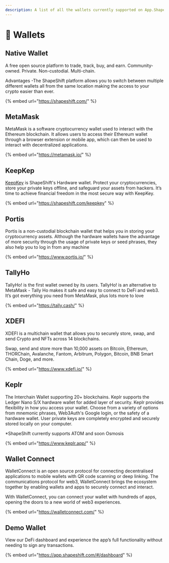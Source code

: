 ```yaml
---
description: A list of all the wallets currently supported on App.ShapeShift.com
---
```


# 👛 Wallets

## Native Wallet

A free open source platform to trade, track, buy, and earn. Community-owned. Private. Non-custodial. Multi-chain.

Advantages -The ShapeShift platform allows you to switch between multiple different wallets all from the same location making the access to your crypto easier than ever.

{% embed url="https://shapeshift.com/" %}

## MetaMask

MetaMask is a software cryptocurrency wallet used to interact with the Ethereum blockchain. It allows users to access their Ethereum wallet through a browser extension or mobile app, which can then be used to interact with decentralized applications.

{% embed url="https://metamask.io/" %}

## KeepKep

[KeepKey](keepkey/) is ShapeShift's Hardware wallet. Protect your cryptocurrencies, store your private keys offline, and safeguard your assets from hackers. It’s time to achieve financial freedom in the most secure way with KeepKey.

{% embed url="https://shapeshift.com/keepkey" %}

## Portis

Portis is a non-custodial blockchain wallet that helps you in storing your cryptocurrency assets. Although the hardware wallets have the advantage of more security through the usage of private keys or seed phrases, they also help you to log in from any machine

{% embed url="https://www.portis.io/" %}

## TallyHo

TallyHo! is the first wallet owned by its users. TallyHo! is an alternative to MetaMask - Tally Ho makes it safe and easy to connect to DeFi and web3. It’s got everything you need from MetaMask, plus lots more to love

{% embed url="https://tally.cash/" %}

## XDEFI

XDEFI is a multichain wallet that allows you to securely store, swap, and send Crypto and NFTs across 14 blockchains.

Swap, send and store more than 10,000 assets on Bitcoin, Ethereum, THORChain, Avalanche, Fantom, Arbitrum, Polygon, Bitcoin, BNB Smart Chain, Doge, and more.

{% embed url="https://www.xdefi.io/" %}

## Keplr

The Interchain Wallet supporting 20+ blockchains. Keplr supports the Ledger Nano S/X hardware wallet for added layer of security. Keplr provides flexibility in how you access your wallet. Choose from a variety of options from mnemonic phrases, Web3Auth's Google login, or the safety of a hardware wallet. User private keys are completely encrypted and securely stored locally on your computer.

\*ShapeShift currently supports ATOM and soon Osmosis&#x20;

{% embed url="https://www.keplr.app/" %}

## Wallet Connect

WalletConnect is an open source protocol for connecting decentralised applications to mobile wallets with QR code scanning or deep linking. The communications protocol for web3, WalletConnect brings the ecosystem together by enabling wallets and apps to securely connect and interact.

With WalletConnect, you can connect your wallet with hundreds of apps, opening the doors to a new world of web3 experiences.

{% embed url="https://walletconnect.com/" %}

## Demo Wallet

View our DeFi dashboard and experience the app’s full functionality without needing to sign any transactions.

{% embed url="https://app.shapeshift.com/#/dashboard" %}
